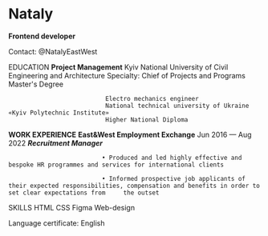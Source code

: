 # Nataly
**Frontend developer**

Contact:     @NatalyEastWest


EDUCATION                   **Project Management**
                               Kyiv National University of Civil Engineering and Architecture
                               Specialty: Chief of Projects and Programs Master's Degree
 

                               Electro mechanics engineer
                               National technical university of Ukraine «Kyiv Polytechnic Institute»
                               Higher National Diploma



**WORK EXPERIENCE**          **East&West Employment Exchange** Jun 2016 — Aug 2022
                               ***Recruitment Manager***

                              • Produced and led highly effective and bespoke HR programmes and services for international clients
 
                              • Informed prospective job applicants of their expected responsibilities, compensation and benefits in order to set clear expectations from     the outset
                              


SKILLS                       HTML CSS Figma  Web-design

Language certificate:        English     


